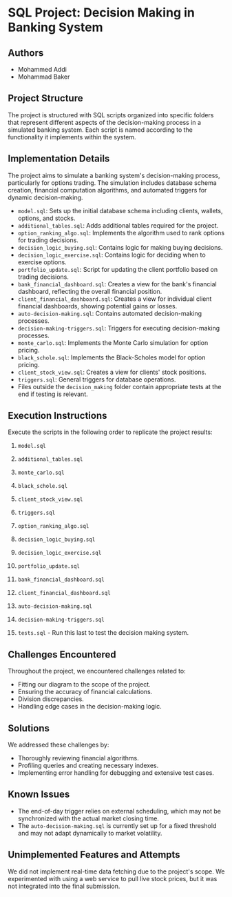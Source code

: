 # SQL Project: Decision Making in Banking System

## Authors

- Mohammed Addi
- Mohammad Baker

## Project Structure

The project is structured with SQL scripts organized into specific folders that represent different aspects of the decision-making process in a simulated banking system. Each script is named according to the functionality it implements within the system.

## Implementation Details

The project aims to simulate a banking system's decision-making process, particularly for options trading. The simulation includes database schema creation, financial computation algorithms, and automated triggers for dynamic decision-making.

- `model.sql`: Sets up the initial database schema including clients, wallets, options, and stocks.
- `additional_tables.sql`: Adds additional tables required for the project.
- `option_ranking_algo.sql`: Implements the algorithm used to rank options for trading decisions.
- `decision_logic_buying.sql`: Contains logic for making buying decisions.
- `decision_logic_exercise.sql`: Contains logic for deciding when to exercise options.
- `portfolio_update.sql`: Script for updating the client portfolio based on trading decisions.
- `bank_financial_dashboard.sql`: Creates a view for the bank's financial dashboard, reflecting the overall financial position.
- `client_financial_dashboard.sql`: Creates a view for individual client financial dashboards, showing potential gains or losses.
- `auto-decision-making.sql`: Contains automated decision-making processes.
- `decision-making-triggers.sql`: Triggers for executing decision-making processes.
- `monte_carlo.sql`: Implements the Monte Carlo simulation for option pricing.
- `black_schole.sql`: Implements the Black-Scholes model for option pricing.
- `client_stock_view.sql`: Creates a view for clients' stock positions.
- `triggers.sql`: General triggers for database operations.
- Files outside the `decision_making` folder contain appropriate tests at the end if testing is relevant.

## Execution Instructions

Execute the scripts in the following order to replicate the project results:

1. `model.sql`
2. `additional_tables.sql`
3.  `monte_carlo.sql`
4. `black_schole.sql`
5. `client_stock_view.sql`
6. `triggers.sql`
  
5. `option_ranking_algo.sql`
6. `decision_logic_buying.sql`
7. `decision_logic_exercise.sql`
8. `portfolio_update.sql`
9. `bank_financial_dashboard.sql`
10. `client_financial_dashboard.sql`
11. `auto-decision-making.sql`
12. `decision-making-triggers.sql`
15. `tests.sql` - Run this last to test the decision making system.

## Challenges Encountered

Throughout the project, we encountered challenges related to:

- Fitting our diagram to the scope of the project.
- Ensuring the accuracy of financial calculations.
- Division discrepancies.
- Handling edge cases in the decision-making logic.

## Solutions

We addressed these challenges by:

- Thoroughly reviewing financial algorithms.
- Profiling queries and creating necessary indexes.
- Implementing error handling for debugging and extensive test cases.

## Known Issues

- The end-of-day trigger relies on external scheduling, which may not be synchronized with the actual market closing time.
- The `auto-decision-making.sql` is currently set up for a fixed threshold and may not adapt dynamically to market volatility.

## Unimplemented Features and Attempts

We did not implement real-time data fetching due to the project's scope. We experimented with using a web service to pull live stock prices, but it was not integrated into the final submission.
